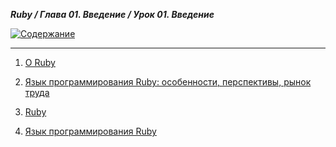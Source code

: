 ***Ruby / Глава 01. Введение / Урок 01. Введение***

[![Содержание](https://img.shields.io/badge/-%D0%A1%D0%BE%D0%B4%D0%B5%D1%80%D0%B6%D0%B0%D0%BD%D0%B8%D0%B5-purple)](README.md)

***

1. [О Ruby](https://www.ruby-lang.org/ru/about/)

2. [Язык программирования Ruby: особенности, перспективы, рынок труда](https://ru.hexlet.io/blog/posts/yazyk-programmirovaniya-ruby-osobennosti-perspektivy-rynok-truda)

3. [Ruby](https://ru.wikipedia.org/wiki/Ruby)

4. [Язык программирования Ruby](https://web-creator.ru/articles/ruby)
